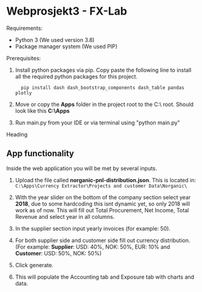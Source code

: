 # Webprosjekt3 - FX-Lab

Requirements:
* Python 3 (We used version 3.8)
* Package manager system (We used PIP)

Prerequisites:
1. Install python packages via pip.
Copy paste the following line to install all the required python packages for this project.
		     
	     pip install dash dash_bootstrap_components dash_table pandas plotly 

2. Move or copy the **Apps** folder in the project root to the C:\ root. Should look like this **C:\Apps**

3. Run main.py from your IDE or via terminal using "python main.py"

Heading

## App functionality
Inside the web application you will be met by several inputs.

 1. Upload the file called **norganic-pnl-distribution.json**. This is located in: 
		`C:\Apps\Currency Extractor\Projects and customer Data\Norganic\`

 2. With the year slider on the bottom of the company section select year **2018**, due to some hardcoding this isnt dynamic yet, so only 2018 will work as of now. This will fill out Total Procurement, Net Income, Total Revenue and select year in all columns.
 3. In the supplier section input yearly invoices (for example: 50).
 4. For both supplier side and customer side fill out currency distribution. (For example: **Supplier**: USD: 40%, NOK: 50%, EUR: 10% and **Customer**: USD: 50%, NOK: 50%)
 5. Click generate.
 6. This will populate the Accounting tab and Exposure tab with charts and data.
